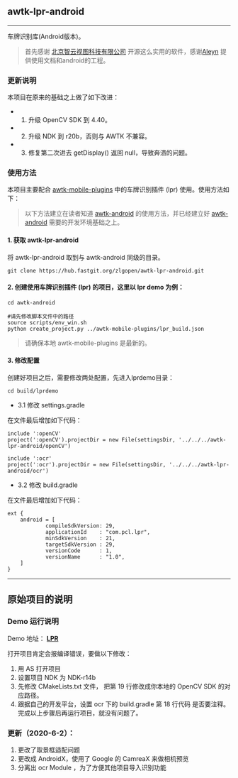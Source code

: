## awtk-lpr-android 
--------------------------

车牌识别库(Android版本)。

> 首先感谢 [北京智云视图科技有限公司](http://www.zeusee.com/) 开源这么实用的软件，感谢[Aleyn](https://github.com/AleynP) 提供使用文档和android的工程。

### 更新说明

本项目在原来的基础之上做了如下改进：

* 1. 升级 OpenCV SDK 到 4.40。
* 2. 升级 NDK 到 r20b，否则与 AWTK 不兼容。
* 3. 修复第二次进去 getDisplay() 返回 null，导致奔溃的问题。

### 使用方法

本项目主要配合 [awtk-mobile-plugins](https://github.com/zlgopen/awtk-mobile-plugins) 中的车牌识别插件 (lpr) 使用。使用方法如下：

> 以下方法建立在读者知道 [awtk-android](https://github.com/zlgopen/awtk-android) 的使用方法，并已经建立好 [awtk-android](https://github.com/zlgopen/awtk-android) 需要的开发环境基础之上。

#### 1. 获取 awtk-lpr-android

将 awtk-lpr-android 取到与 awtk-android 同级的目录。

```
git clone https://hub.fastgit.org/zlgopen/awtk-lpr-android.git
```

#### 2. 创建使用车牌识别插件 (lpr) 的项目，这里以 lpr demo 为例：

```
cd awtk-android

#请先修改脚本文件中的路径
source scripts/env_win.sh
python create_project.py ../awtk-mobile-plugins/lpr_build.json
```

> 请确保本地 awtk-mobile-plugins 是最新的。

#### 3. 修改配置

创建好项目之后，需要修改两处配置，先进入lprdemo目录：

```
cd build/lprdemo
```

* 3.1 修改 settings.gradle

在文件最后增加如下代码：

```
include ':openCV'
project(':openCV').projectDir = new File(settingsDir, '../../../awtk-lpr-android/openCV')

include ':ocr'
project(':ocr').projectDir = new File(settingsDir, '../../../awtk-lpr-android/ocr')
```

* 3.2 修改 build.gradle

在文件最后增加如下代码：

```
ext {
    android = [
            compileSdkVersion: 29,
            applicationId    : "com.pcl.lpr",
            minSdkVersion    : 21,
            targetSdkVersion : 29,
            versionCode      : 1,
            versionName      : "1.0",
    ]
}
```

----------------------------------------------------------------

## 原始项目的说明

### Demo 运行说明

Demo 地址： **[LPR](https://github.com/AleynP/LPR)**

打开项目肯定会报编译错误，要做以下修改：
1. 用 AS 打开项目
2. 设置项目 NDK 为 NDK-r14b
3. 先修改 CMakeLists.txt 文件， 把第 19 行修改成你本地的 OpenCV SDK 的对应路径。
4. 跟据自己的开发平台，设置 ocr 下的 build.gradle  第 18 行代码 是否要注释。
完成以上步骤后再运行项目，就没有问题了。

### 更新（2020-6-2）：

1. 更改了取景框适配问题
2. 更改成 AndroidX，使用了 Google 的 CamreaX 来做相机预览
3. 分离出 ocr Module ，为了方便其他项目导入识别功能
